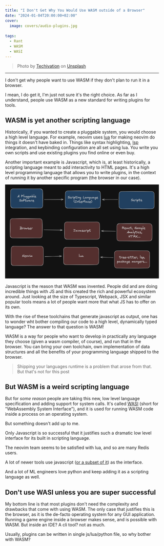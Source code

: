 ```yaml
---
title: "I Don't Get Why You Would Use WASM outside of a Browser"
date: "2024-01-04T20:00:00+02:00"
cover:
  image: covers/audio-plugins.jpg

tags:
  - Rant
  - WASM
  - WASI
---
```


> Photo by
> [Techivation](https://unsplash.com/@techivation?utm_content=creditCopyText&utm_medium=referral&utm_source=unsplash)
> on
> [Unsplash](https://unsplash.com/photos/a-laptop-computer-sitting-on-top-of-a-wooden-desk-3KO5_x6FfJM?utm_content=creditCopyText&utm_medium=referral&utm_source=unsplash)

---

I don't get why people want to use WASM if they don't plan to run it
in a browser.

I mean, I do get it, I'm just not sure it's the right choice. As far
as I understand, people use WASM as a new standard for writing plugins
for tools.

## WASM is yet another scripting language

Historically, if you wanted to create a pluggable system, you would
choose a high level language. For example, neovim
uses [lua](https://www.lua.org/) for making neovim do things it doesn't
have baked in. Things like syntax highlighting,
[lsp](https://microsoft.github.io/language-server-protocol/) integration,
and keybinding configuration are all set using lua. You write you own
scripts and use existing plugins you find online or even buy.

Another important example is Javascript, which is, at least historically,
a scripting language meant to add interactivity to HTML pages. It's a
high level programming language that allows you to write plugins, in the context
of running it by another specific program (the browser in our case).

![plugin systems diagram](plugin-systems.png)

Javascript is the reason that WASM was invented. People did and are doing
incredible things with JS and this created the rich and powerful ecosystem
around. Just looking at the size of Typescript, Webpack, JSX and similar
popular tools means a lot of people want more that what JS has to offer on
its own.

With the rise of these toolchains that generate javascript as output,
one has to wonder wht bother compiling our code to a high level, dynamically
typed language? The answer to that question is WASM!

WASM is a way for people who want to develop in practically any language they
choose (given a wasm compiler, of course), and run that in the browser.
You can bring your own toolchain, own implementation of data structures and
all the benefits of your programming language shipped to the browser.

> Shipping your languages runtime is a problem that arose from that. But that's
> not for this post

## But WASM is a weird scripting language

But for _some reason_ people are taking this new, low level language
specification and adding support for system calls. It's called
[WASI](https://wasi.dev/) (short for "WebAssembly System Interface"),
and it is used for running WASM code inside a process on an operating system.

But something doesn't add up to me.

Only Javascript is so successful that it justifies such a dramatic low level
interface for its built in scripting language.

The neovim team seems to be satisfied with lua, and so are many Redis users.

A lot of newer tools use javascript ([or a subset of it](https://jslib.k6.io/))
as the interface.

And a lot of ML engineers love python and keep adding it as a scripting language
as well.

## Don't use WASI unless you are super successful

My bottom line is that most plugins don't need the complexity and drawbacks
that come with using WASM. The only case that justifies this is the browser,
as it is the de-facto operating system for any GUI application. Running a
game engine inside a browser makes sense, and is possible with WASM.
But inside an IDE? A cli tool? not as much.

Usually, plugins can be written in single js/lua/python file, so why bother
with WASM?
